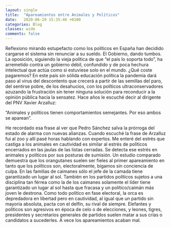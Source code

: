 ```yaml
---
layout: single
title:  "Apareamientos entre Animales y Políticos"
date:   2020-06-29 15:35:46 +0100
categories: Blog
classes: wide
comments: false
---
```

Reflexiono mirando estupefacto como los políticos en España han decidido cargarse el sistema sin renunciar a su sueldo. El Gobierno, dando tumbos. La oposición, siguiendo la vieja política de que “el país lo soporta todo”,  ha arremetido contra un gobierno débil, confundido y de poca hechura intelectual que actúa como si estuviese  solo en el  mundo. ¿Qué coste pagaremos?  En este país sin sólida educación política la pandemia dará paso al virus del descontento que crecerá a partir de las semillas del paro, del sentirse pobre, de los desahucios, con los políticos ultraconservadores azuzando la frustración sin tener ninguna solución para reconducir a la opinión pública  hacia la sensatez. 
Hace años le escuché decir al dirigente del PNV  Xavier Arzalluz: 

“Animales y políticos tienen comportamientos semejantes. Por eso ambos se aparean”. 

He recordado esa frase al ver que Pedro Sánchez salva la prórroga del estado de alarma con nuevas alianzas. 
Cuando escuché la frase de Arzalluz fui al zoo y allí pasé horas hablando con expertos. 
Me enteré del estrés que castiga a los animales en cautividad es similar al estrés de políticos  encerrados  en las jaulas de las listas cerradas. Se detecta ese estrés en animales y políticos por sus posturas de sumisión. 
Un estudio comparado demuestra que los orangutanes suelen ser fieles al primer apareamiento en tanto que los políticos son, electoralmente, bígamos sin conciencia de culpa.
En las familias de caimanes sólo el jefe de la camada tiene garantizado un lugar al sol.  También en los partidos políticos sujetos a una disciplina tan férrea como la de los caimanes solamente el líder tiene garantizado un lugar al sol  hasta que fracasa  y un político/caimán más joven le destrona. Como todo político en fase electoral, la orca es depredadora en libertad pero en cautividad, al igual que un partido sin mayoría absoluta, pacta con el delfín, su rival de siempre. 
Elefantes y políticos son agresivos en época de celo o de elecciones, y leones, tigres, presidentes y secretarios generales de partidos suelen matar a sus crías o candidatos a sucederles.
 A vece los apareamientos acaban mal.
